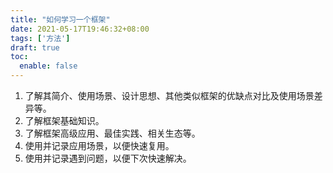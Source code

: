 ```yaml
---
title: "如何学习一个框架"
date: 2021-05-17T19:46:32+08:00
tags: ['方法']
draft: true
toc:
  enable: false
---
```


1. 了解其简介、使用场景、设计思想、其他类似框架的优缺点对比及使用场景差异等。
2. 了解框架基础知识。
3. 了解框架高级应用、最佳实践、相关生态等。
4. 使用并记录应用场景，以便快速复用。
5. 使用并记录遇到问题，以便下次快速解决。

